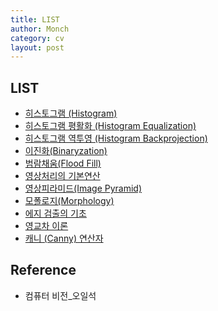 ```yaml
---
title: LIST
author: Monch
category: cv
layout: post
---
```




<h2><b>LIST</b></h2> 

* [히스토그램 (Histogram)](https://songminkee.github.io/cv/2020/05/25/hisotogram.html)
* [히스토그램 평활화 (Histogram Equalization)](https://songminkee.github.io/cv/2020/05/25/hisotogram_equalization.html)
* [히스토그램 역투영 (Histogram Backprojection)](https://songminkee.github.io/cv/2020/05/25/hisotogram_backproj.html)
* [이진화(Binaryzation)](https://songminkee.github.io/cv/2020/05/26/binary_image.html)
* [범람채움(Flood Fill)](https://songminkee.github.io/cv/2020/05/26/flood_fill.html)
* [영상처리의 기본연산](https://songminkee.github.io/cv/2020/05/28/operation.html)
* [영상피라미드(Image Pyramid)](https://songminkee.github.io/cv/2020/05/29/image_pyramid.html)
* [모폴로지(Morphology)](https://songminkee.github.io/cv/2020/05/30/morphology.html)
* [에지 검출의 기초](https://songminkee.github.io/cv/2020/05/31/edge_detection_basic.html)
* [영교차 이론](https://songminkee.github.io/cv/2020/06/01/zero_crossing.html)
* [캐니 (Canny) 연산자](https://songminkee.github.io/cv/2020/06/02/canny.html)



<h2>Reference</h2>

- 컴퓨터 비전_오일석